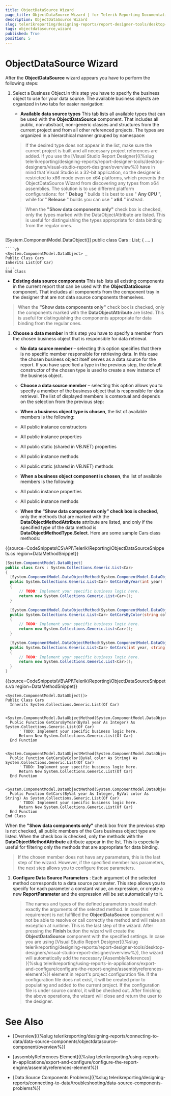 ```yaml
---
title: ObjectDataSource Wizard
page_title: ObjectDataSource Wizard | for Telerik Reporting Documentation
description: ObjectDataSource Wizard
slug: telerikreporting/designing-reports/report-designer-tools/desktop-designers/tools/data-source-wizards/objectdatasource-wizard
tags: objectdatasource,wizard
published: True
position: 5
---
```


# ObjectDataSource Wizard



After the __ObjectDataSource__ wizard appears you have to perform the following steps:       

1. Select a Business Object.In this step you have to specify the business object to use for your data source. The available               business objects are organized in two tabs for easier navigation:             

   + __Available data source types__ This tab lists all available types that can be used with the __ObjectDataSource__ component. That                   includes all public, non-abstract, non-generic classes and structures from the current project and                   from all other referenced projects. The types are organized in a hierarchical manner grouped by namespace:                 

   >If the desired type does not appear in the list, make sure the current project is built and all                     necessary project references are added. If you use the [Visual Studio Report Designer]({%slug telerikreporting/designing-reports/report-designer-tools/desktop-designers/visual-studio-report-designer/overview%})                     have in mind that Visual Studio is a 32-bit application, so the designer is                     restricted to x86 mode even on x64 platforms, which prevents the ObjectDataSource Wizard from discovering any types from                     x64 assemblies. The solution is to use different platform configurations: for " __Debug__ "                     builds it is best to use " __Any CPU__ ", while for " __Release__ "                     builds you can use " __x64__ " instead.                   

   >When the  __"Show data components only"__ check box is checked, only the types marked with the DataObjectAttribute                     are listed. This is useful for distinguishing the types appropriate for data binding from the regular ones.                   

    
      ````c#
[System.ComponentModel.DataObject()]
public class Cars : List<Car>;
{
....
}
````
````vb
<System.ComponentModel.DataObject> _
Public Class Cars
Inherits List(Of Car)
....
End Class
````

   + __Existing data source components__ This tab lists all existing components in the current report that can be used with the __ObjectDataSource__                 component. That includes all components from the component tray in the designer that are not data source                   components themselves.                 

   >When the  __"Show data components only"__ check box is checked, only the components marked with the  __DataObjectAttribute__ are listed. This is                     useful for distinguishing the components appropriate for data binding from the regular ones.                   

1. __Choose a data member__ In this step you have to specify a member from the chosen business object that is responsible               for data retrieval.             

   + __No data source member__ – selecting this option specifies that there is no specific member responsible                   for retrieving data. In this case the chosen business object itself serves as a data source for the report.                   If you have specified a type in the previous step, the default constructor of the chosen type is used to create                   a new instance of the business object.                 

   + __Choose a data source member__ – selecting this option allows you to specify a member of the business object                   that is responsible for data retrieval. The list of displayed members is contextual and depends on the selection                   from the previous step:                 

   + __When a business object type is chosen__, the list of available                       members is the following:                     

   + All public instance constructors                         

   + All public instance properties                         

   + All public static (shared in VB.NET) properties                         

   + All public instance methods                         

   + All public static (shared in VB.NET) methods                         

   + __When a business object component is chosen__, the list of available members                       is the following:                     

   + All public instance properties                         

   + All public instance methods                         

   + __When the "Show data components only" check box is checked__, only the methods that are marked                       with the __DataObjectMethodAttribute__ attribute are listed, and only if the specified type of the data method                       is __DataObjectMethodType.Select__.                     Here are some sample Cars class methods:

{{source=CodeSnippets\CS\API\Telerik\Reporting\ObjectDataSourceSnippets.cs region=DataMethodSnippet}}
  ````C#
[System.ComponentModel.DataObject]
public class Cars : System.Collections.Generic.List<Car>
{
    [System.ComponentModel.DataObjectMethod(System.ComponentModel.DataObjectMethodType.Select)]
    public System.Collections.Generic.List<Car> GetCarsByYear(int year)
    {
        // TODO: Implement your specific business logic here.
        return new System.Collections.Generic.List<Car>();
    }

    [System.ComponentModel.DataObjectMethod(System.ComponentModel.DataObjectMethodType.Select)]
    public System.Collections.Generic.List<Car> GetCarsByColor(string color)
    {
        // TODO: Implement your specific business logic here.
        return new System.Collections.Generic.List<Car>();
    }

    [System.ComponentModel.DataObjectMethod(System.ComponentModel.DataObjectMethodType.Select)]
    public System.Collections.Generic.List<Car> GetCars(int year, string color)
    {
        // TODO: Implement your specific business logic here.
        return new System.Collections.Generic.List<Car>();
    }
}
````

{{source=CodeSnippets\VB\API\Telerik\Reporting\ObjectDataSourceSnippets.vb region=DataMethodSnippet}}
  ````VB
<System.ComponentModel.DataObject()>
Public Class Cars
    Inherits System.Collections.Generic.List(Of Car)

    <System.ComponentModel.DataObjectMethod(System.ComponentModel.DataObjectMethodType.Select)>
    Public Function GetCarsByYear(ByVal year As Integer) As System.Collections.Generic.List(Of Car)
        ' TODO: Implement your specific business logic here.
        Return New System.Collections.Generic.List(Of Car)
    End Function

    <System.ComponentModel.DataObjectMethod(System.ComponentModel.DataObjectMethodType.Select)>
    Public Function GetCarsByColor(ByVal color As String) As System.Collections.Generic.List(Of Car)
        ' TODO: Implement your specific business logic here.
        Return New System.Collections.Generic.List(Of Car)
    End Function

    <System.ComponentModel.DataObjectMethod(System.ComponentModel.DataObjectMethodType.Select)>
    Public Function GetCars(ByVal year As Integer, ByVal color As String) As System.Collections.Generic.List(Of Car)
        ' TODO: Implement your specific business logic here.
        Return New System.Collections.Generic.List(Of Car)
    End Function
End Class
````

When the __"Show data components only"__ check box from the previous step is not checked, all public members of the Cars business object type                   are listed. When the check box is checked, only the methods with the                   __DataObjectMethodAttribute__ attribute appear in the list. This is especially useful for filtering only the methods                   that are appropriate for data binding.                 

   >If the chosen member does not have any parameters, this is the last step of the wizard. However, if the specified member has parameters,                     the next step allows you to configure those parameters.                   

1. __Configure Data Source Parameters__ :             Each argument of the selected method corresponds to a data source parameter. This step allows you to specify for each               parameter a constant value, an expression, or create a new __ReportParameter__ and the expression will be set automatically               to it.             

   >The names and types of the defined parameters should match exactly the arguments of the selected method. In case this requirement is not                 fulfilled the  __ObjectDataSource__ component will not be able to resolve or call correctly the method and will raise an                 exception at runtime.               This is the last step of the wizard. After pressing the __Finish__             button the wizard will create the __ObjectDataSource__ component with the               specified settings. In case you are using               [Visual Studio Report Designer]({%slug telerikreporting/designing-reports/report-designer-tools/desktop-designers/visual-studio-report-designer/overview%}), the wizard will automatically add the necessary                [AssemblyReferences]({%slug telerikreporting/using-reports-in-applications/export-and-configure/configure-the-report-engine/assemblyreferences-element%}) element in report's project configuration file. If the configuration file               does not exist, it will be created prior to populating and added to the current project. If the configuration file is under source control, it will be checked out.               After finishing the above operations, the wizard will close and return the user to the designer.             


# See Also

 

* [Overview]({%slug telerikreporting/designing-reports/connecting-to-data/data-source-components/objectdatasource-component/overview%})

 

* [assemblyReferences Element]({%slug telerikreporting/using-reports-in-applications/export-and-configure/configure-the-report-engine/assemblyreferences-element%})

 

* [Data Source Components Problems]({%slug telerikreporting/designing-reports/connecting-to-data/troubleshooting/data-source-components-problems%})

